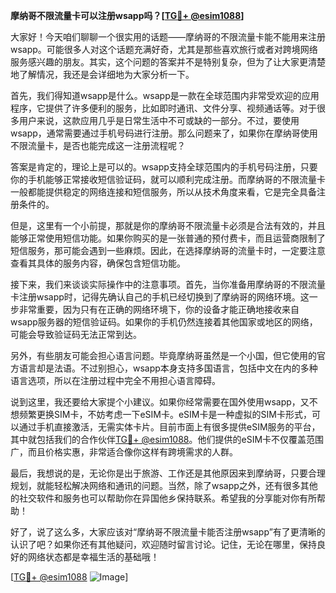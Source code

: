 **摩纳哥不限流量卡可以注册wsapp吗？[[TG💪+ @esim1088](https://t.me/s/esim1088)]**

大家好！今天咱们聊聊一个很实用的话题——摩纳哥的不限流量卡能不能用来注册wsapp。可能很多人对这个话题充满好奇，尤其是那些喜欢旅行或者对跨境网络服务感兴趣的朋友。其实，这个问题的答案并不是特别复杂，但为了让大家更清楚地了解情况，我还是会详细地为大家分析一下。

首先，我们得知道wsapp是什么。wsapp是一款在全球范围内非常受欢迎的应用程序，它提供了许多便利的服务，比如即时通讯、文件分享、视频通话等。对于很多用户来说，这款应用几乎是日常生活中不可或缺的一部分。不过，要使用wsapp，通常需要通过手机号码进行注册。那么问题来了，如果你在摩纳哥使用不限流量卡，是否也能完成这一注册流程呢？

答案是肯定的，理论上是可以的。wsapp支持全球范围内的手机号码注册，只要你的手机能够正常接收短信验证码，就可以顺利完成注册。而摩纳哥的不限流量卡一般都能提供稳定的网络连接和短信服务，所以从技术角度来看，它是完全具备注册条件的。

但是，这里有一个小前提，那就是你的摩纳哥不限流量卡必须是合法有效的，并且能够正常使用短信功能。如果你购买的是一张普通的预付费卡，而且运营商限制了短信服务，那可能会遇到一些麻烦。因此，在选择摩纳哥的流量卡时，一定要注意查看其具体的服务内容，确保包含短信功能。

接下来，我们来谈谈实际操作中的注意事项。首先，当你准备用摩纳哥的不限流量卡注册wsapp时，记得先确认自己的手机已经切换到了摩纳哥的网络环境。这一步非常重要，因为只有在正确的网络环境下，你的设备才能正确地接收来自wsapp服务器的短信验证码。如果你的手机仍然连接着其他国家或地区的网络，可能会导致验证码无法正常到达。

另外，有些朋友可能会担心语言问题。毕竟摩纳哥虽然是一个小国，但它使用的官方语言却是法语。不过别担心，wsapp本身支持多国语言，包括中文在内的多种语言选项，所以在注册过程中完全不用担心语言障碍。

说到这里，我还要给大家提个小建议。如果你经常需要在国外使用wsapp，又不想频繁更换SIM卡，不妨考虑一下eSIM卡。eSIM卡是一种虚拟的SIM卡形式，可以通过手机直接激活，无需实体卡片。目前市面上有很多提供eSIM服务的平台，其中就包括我们的合作伙伴[TG💪+ @esim1088](https://t.me/s/esim1088)。他们提供的eSIM卡不仅覆盖范围广，而且价格实惠，非常适合像你这样有跨境需求的人群。

最后，我想说的是，无论你是出于旅游、工作还是其他原因来到摩纳哥，只要合理规划，就能轻松解决网络和通讯的问题。当然，除了wsapp之外，还有很多其他的社交软件和服务也可以帮助你在异国他乡保持联系。希望我的分享能对你有所帮助！

好了，说了这么多，大家应该对“摩纳哥不限流量卡能否注册wsapp”有了更清晰的认识了吧？如果你还有其他疑问，欢迎随时留言讨论。记住，无论在哪里，保持良好的网络状态都是幸福生活的基础哦！

[[TG💪+ @esim1088](https://t.me/s/esim1088) ![Image](https://i.postimg.cc/4NQfJmqS/Snipaste-2025-05-13-00-14-12.png)]